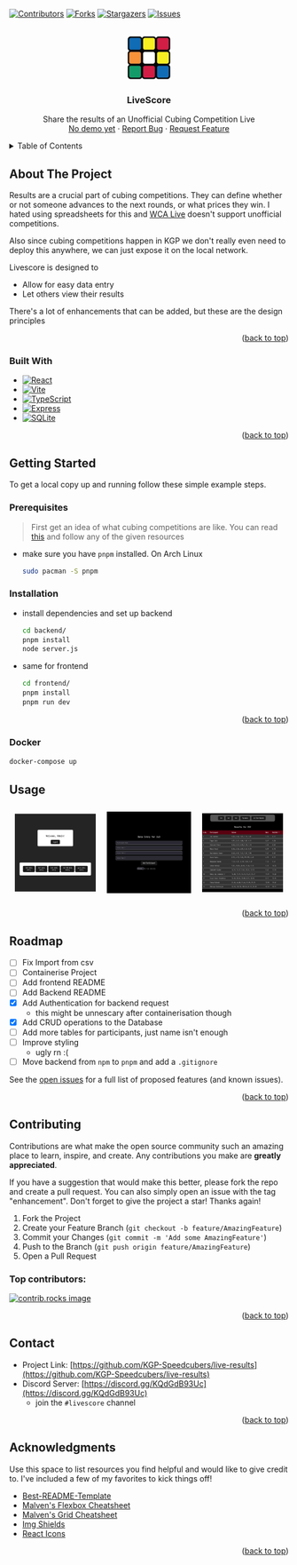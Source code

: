 <!-- Improved compatibility of back to top link: See: https://github.com/othneildrew/Best-README-Template/pull/73 -->
<a id="readme-top"></a>
<!--
*** Thanks for checking out the Best-README-Template. If you have a suggestion
*** that would make this better, please fork the repo and create a pull request
*** or simply open an issue with the tag "enhancement".
*** Don't forget to give the project a star!
*** Thanks again! Now go create something AMAZING! :D
-->



<!-- PROJECT SHIELDS -->
<!--
*** I'm using markdown "reference style" links for readability.
*** Reference links are enclosed in brackets [ ] instead of parentheses ( ).
*** See the bottom of this document for the declaration of the reference variables
*** for contributors-url, forks-url, etc. This is an optional, concise syntax you may use.
*** https://www.markdownguide.org/basic-syntax/#reference-style-links
-->
[![Contributors][contributors-shield]][contributors-url]
[![Forks][forks-shield]][forks-url]
[![Stargazers][stars-shield]][stars-url]
[![Issues][issues-shield]][issues-url]

<!-- PROJECT LOGO -->
<br />
<div align="center">
  <a href="https://github.com/KGP-Speedcubers/live-results">
    <img src="./assets/kgpspeedcubers_logo_nobg.png" alt="Logo" width="80" height="80">
  </a>

  <h3 align="center">LiveScore</h3>

  <p align="center">
    Share the results of an Unofficial Cubing Competition Live
    <br />
    <a href="https://github.com/KGP-Speedcubers/live-results">No demo yet</a>
    ·
    <a href="https://github.com/KGP-Speedcubers/live-results/issues/new?labels=bug&template=bug-report---.md">Report Bug</a>
    ·
    <a href="https://github.com/KGP-Speedcubers/live-results/issues/new?labels=enhancement&template=feature-request---.md">Request Feature</a>
  </p>
</div>



<!-- TABLE OF CONTENTS -->
<details>
  <summary>Table of Contents</summary>
  <ol>
    <li>
      <a href="#about-the-project">About The Project</a>
      <ul>
        <li><a href="#built-with">Built With</a></li>
      </ul>
    </li>
    <li>
      <a href="#getting-started">Getting Started</a>
      <ul>
        <li><a href="#prerequisites">Prerequisites</a></li>
        <li><a href="#installation">Installation</a></li>
      </ul>
    </li>
    <li><a href="#usage">Usage</a></li>
    <li><a href="#roadmap">Roadmap</a></li>
    <li><a href="#contributing">Contributing</a></li>
    <li><a href="#contact">Contact</a></li>
    <li><a href="#acknowledgments">Acknowledgments</a></li>
  </ol>
</details>



<!-- ABOUT THE PROJECT -->
## About The Project

Results are a crucial part of cubing competitions. They can define whether or not someone 
advances to the next rounds, or what prices they win. I hated using spreadsheets
for this and [WCA Live](https://live.worldcubeassociation.org/) doesn't support
unofficial competitions. 

Also since cubing competitions happen in KGP we don't really even need to deploy this anywhere, 
we can just expose it on the local network. 

Livescore is designed to 
- Allow for easy data entry
- Let others view their results

There's a lot of enhancements that can be added, but these are the design principles

<p align="right">(<a href="#readme-top">back to top</a>)</p>



### Built With

* [![React][React.js]][React-url]
* [![Vite][Vite]][Vite-url]
* [![TypeScript][TypeScript]][TypeScript-url]
* [![Express][Express]][Express-url]
* [![SQLite][SQLite]][SQLite-url]

<p align="right">(<a href="#readme-top">back to top</a>)</p>



<!-- GETTING STARTED -->
## Getting Started

To get a local copy up and running follow these simple example steps.

### Prerequisites

> First get an idea of what cubing competitions are like. You can read [this](https://docs.google.com/document/d/1ApM7HCa9DnJVZYJqFS2xz5ZlW6sSQiF2gRAkypDoNhY/edit?tab=t.0)
and follow any of the given resources

* make sure you have `pnpm` installed. On Arch Linux
  ```sh
  sudo pacman -S pnpm
  ```


### Installation

* install dependencies and set up backend
  ```sh
  cd backend/
  pnpm install
  node server.js
  ```
* same for frontend
  ```sh
  cd frontend/
  pnpm install
  pnpm run dev
  ```

<p align="right">(<a href="#readme-top">back to top</a>)</p>

### Docker

```bash
docker-compose up
```


<!-- USAGE EXAMPLES -->
## Usage

<div style="display: flex; justify-content: space-around; align-items: center;">

  <div style="margin: 10px;">
    <img src="./assets/adminpage.png" alt="Image 1" style="max-width: 100%; height: auto;">
  </div>

  <div style="margin: 10px;">
    <img src="./assets/dataentry.png" alt="Image 2" style="max-width: 100%; height: auto;">
  </div>

  <div style="margin: 10px;">
    <img src="./assets/2x2_Results.png" alt="Image 3" style="max-width: 100%; height: auto;">
  </div>

</div>

<p align="right">(<a href="#readme-top">back to top</a>)</p>



<!-- ROADMAP -->
## Roadmap

- [ ] Fix Import from csv
- [ ] Containerise Project
- [ ] Add frontend README
- [ ] Add Backend README
- [x] Add Authentication for backend request
  * this might be unnescary after containerisation though
- [x] Add CRUD operations to the Database
- [ ] Add more tables for participants, just name isn't enough
- [ ] Improve styling
  * ugly rn :(
- [ ] Move backend from `npm` to `pnpm` and add a `.gitignore`

See the [open issues](https://github.com/KGP-Speedcubers/live-results/issues) for a full list of proposed features (and known issues).

<p align="right">(<a href="#readme-top">back to top</a>)</p>



<!-- CONTRIBUTING -->
## Contributing

Contributions are what make the open source community such an amazing place to learn, inspire, and create. Any contributions you make are **greatly appreciated**.

If you have a suggestion that would make this better, please fork the repo and create a pull request. You can also simply open an issue with the tag "enhancement".
Don't forget to give the project a star! Thanks again!

1. Fork the Project
2. Create your Feature Branch (`git checkout -b feature/AmazingFeature`)
3. Commit your Changes (`git commit -m 'Add some AmazingFeature'`)
4. Push to the Branch (`git push origin feature/AmazingFeature`)
5. Open a Pull Request

### Top contributors:

<a href="https://github.com/KGP-Speedcubers/live-results/graphs/contributors">
  <img src="https://contrib.rocks/image?repo=KGP-Speedcubers/live-results" alt="contrib.rocks image" />
</a>

<p align="right">(<a href="#readme-top">back to top</a>)</p>

<!-- CONTACT -->
## Contact

* Project Link: [https://github.com/KGP-Speedcubers/live-results](https://github.com/KGP-Speedcubers/live-results)
* Discord Server: [https://discord.gg/KQdGdB93Uc](https://discord.gg/KQdGdB93Uc)
  * join the `#livescore` channel

<p align="right">(<a href="#readme-top">back to top</a>)</p>



<!-- ACKNOWLEDGMENTS -->
## Acknowledgments

Use this space to list resources you find helpful and would like to give credit to. I've included a few of my favorites to kick things off!

* [Best-README-Template](https://github.com/othneildrew/Best-README-Template)
* [Malven's Flexbox Cheatsheet](https://flexbox.malven.co/)
* [Malven's Grid Cheatsheet](https://grid.malven.co/)
* [Img Shields](https://shields.io)
* [React Icons](https://react-icons.github.io/react-icons/search)

<p align="right">(<a href="#readme-top">back to top</a>)</p>



<!-- MARKDOWN LINKS & IMAGES -->
<!-- https://www.markdownguide.org/basic-syntax/#reference-style-links -->
[contributors-shield]: https://img.shields.io/github/contributors/KGP-Speedcubers/live-results.svg?style=for-the-badge
[contributors-url]: https://github.com/KGP-Speedcubers/live-results/graphs/contributors
[forks-shield]: https://img.shields.io/github/forks/KGP-Speedcubers/live-results.svg?style=for-the-badge
[forks-url]: https://github.com/KGP-Speedcubers/live-results/network/members
[stars-shield]: https://img.shields.io/github/stars/KGP-Speedcubers/live-results.svg?style=for-the-badge
[stars-url]: https://github.com/KGP-Speedcubers/live-results/stargazers
[issues-shield]: https://img.shields.io/github/issues/KGP-Speedcubers/live-results.svg?style=for-the-badge
[issues-url]: https://github.com/KGP-Speedcubers/live-results/issues
[license-shield]: https://img.shields.io/github/license/KGP-Speedcubers/live-results.svg?style=for-the-badge
[license-url]: https://github.com/KGP-Speedcubers/live-results/blob/master/LICENSE.txt
[linkedin-shield]: https://img.shields.io/badge/-LinkedIn-black.svg?style=for-the-badge&logo=linkedin&colorB=555
[linkedin-url]: https://linkedin.com/in/KGP-Speedcubers
[product-screenshot]: images/screenshot.png
[React.js]: https://img.shields.io/badge/React-20232A?style=for-the-badge&logo=react&logoColor=61DAFB
[React-url]: https://reactjs.org/
[Vite]: https://img.shields.io/badge/Vite-646CFF?style=for-the-badge&logo=vite&logoColor=FFFFFF
[Vite-url]: https://vite.dev/
[TypeScript]: https://img.shields.io/badge/TypeScript-007ACC?style=for-the-badge&logo=typescript&logoColor=white
[TypeScript-url]: https://www.typescriptlang.org/
[SQLite]: https://img.shields.io/badge/SQLite-003B57?style=for-the-badge&logo=sqlite&logoColor=white
[SQLite-url]: https://www.sqlite.org
[Express]: https://img.shields.io/badge/Express-404D59?style=for-the-badge&logo=express&logoColor=white
[Express-url]: https://expressjs.com//
